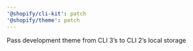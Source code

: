 ```yaml
---
'@shopify/cli-kit': patch
'@shopify/theme': patch
---
```


Pass development theme from CLI 3’s to CLI 2’s local storage

